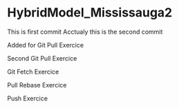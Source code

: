 # HybridModel_Mississauga2
This is first commit
Acctualy this is the second commit

Added for Git Pull Exercice

Second Git Pull Exercice

Git Fetch Exercice

Pull Rebase Exercice

Push Exercice
